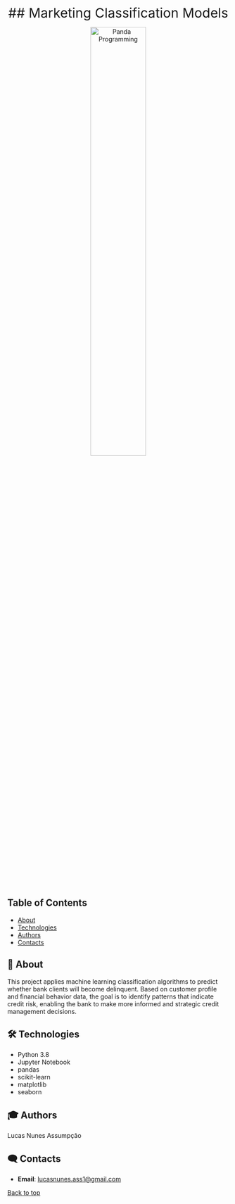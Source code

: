 <p align="center">
  <span style="font-size: 30px;">## Marketing Classification Models</span>
</p>

<p align="center">
  <img src="https://sdmntpreastus2.oaiusercontent.com/files/00000000-8710-61f6-ae07-01404cc50bf8/raw?se=2025-05-08T02%3A01%3A39Z&sp=r&sv=2024-08-04&sr=b&scid=aa1ae24a-e000-5367-9875-f9825380f3c8&skoid=a47cd303-16a2-427e-8efb-2ce406116005&sktid=a48cca56-e6da-484e-a814-9c849652bcb3&skt=2025-05-08T00%3A00%3A15Z&ske=2025-05-09T00%3A00%3A15Z&sks=b&skv=2024-08-04&sig=bUl5N3UeV8Wt59Wg9VvJ69ifCT84/LCtrSXQO%2BATwiA%3D" width="50%" alt="Panda Programming" />
</p>


## Table of Contents
- [About](#-about)
- [Technologies](#%EF%B8%8F-contacts)
- [Authors](#-Authors)
- [Contacts](#%EF%B8%8F-contacts)

## 🚀 About
This project applies machine learning classification algorithms to predict whether bank clients will become delinquent. Based on customer profile and financial behavior data, the goal is to identify patterns that indicate credit risk, enabling the bank to make more informed and strategic credit management decisions.

## 🛠️ Technologies 
- Python 3.8
- Jupyter Notebook
- pandas
- scikit-learn
- matplotlib
- seaborn

## 🎓 Authors
Lucas Nunes Assumpção

## 🗨️ Contacts

- **Email**: lucasnunes.ass1@gmail.com

[Back to top](#top)

